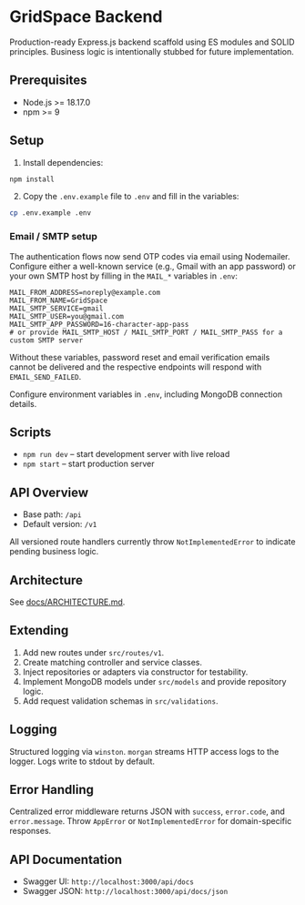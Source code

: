# GridSpace Backend

Production-ready Express.js backend scaffold using ES modules and SOLID principles. Business logic is intentionally stubbed for future implementation.

## Prerequisites

- Node.js >= 18.17.0
- npm >= 9

## Setup

1. Install dependencies:
  ```bash
  npm install
  ```

2. Copy the `.env.example` file to `.env` and fill in the variables:
  ```bash
  cp .env.example .env
  ```

### Email / SMTP setup

The authentication flows now send OTP codes via email using Nodemailer. Configure either a well-known service (e.g., Gmail with an app password) or your own SMTP host by filling in the `MAIL_*` variables in `.env`:

```env
MAIL_FROM_ADDRESS=noreply@example.com
MAIL_FROM_NAME=GridSpace
MAIL_SMTP_SERVICE=gmail
MAIL_SMTP_USER=you@gmail.com
MAIL_SMTP_APP_PASSWORD=16-character-app-pass
# or provide MAIL_SMTP_HOST / MAIL_SMTP_PORT / MAIL_SMTP_PASS for a custom SMTP server
```

Without these variables, password reset and email verification emails cannot be delivered and the respective endpoints will respond with `EMAIL_SEND_FAILED`.

Configure environment variables in `.env`, including MongoDB connection details.

## Scripts

- `npm run dev` – start development server with live reload
- `npm start` – start production server

## API Overview

- Base path: `/api`
- Default version: `/v1`

All versioned route handlers currently throw `NotImplementedError` to indicate pending business logic.

## Architecture

See [docs/ARCHITECTURE.md](docs/ARCHITECTURE.md).

## Extending

1. Add new routes under `src/routes/v1`.
2. Create matching controller and service classes.
3. Inject repositories or adapters via constructor for testability.
4. Implement MongoDB models under `src/models` and provide repository logic.
5. Add request validation schemas in `src/validations`.

## Logging

Structured logging via `winston`. `morgan` streams HTTP access logs to the logger. Logs write to stdout by default.

## Error Handling

Centralized error middleware returns JSON with `success`, `error.code`, and `error.message`. Throw `AppError` or `NotImplementedError` for domain-specific responses.

## API Documentation

- Swagger UI: `http://localhost:3000/api/docs`
- Swagger JSON: `http://localhost:3000/api/docs/json`
